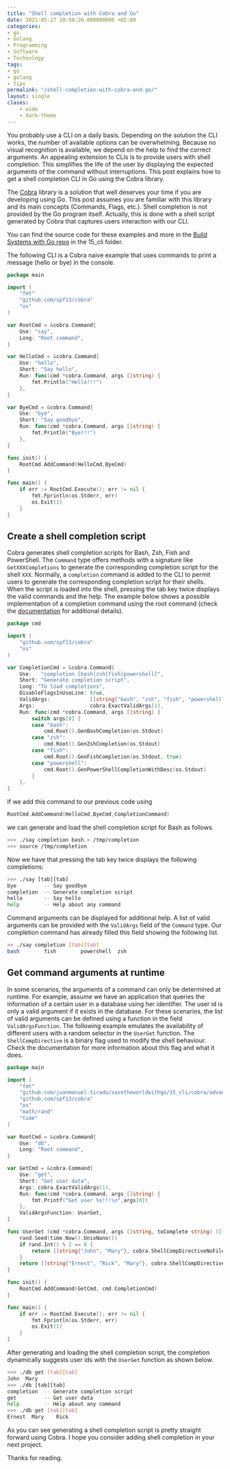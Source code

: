 ```yaml
---
title: "Shell completion with Cobra and Go"
date: 2021-05-27 10:50:26.000000000 +02:00
categories:
- go
- Golang
- Programming
- Software
- Technology
tags:
- go
- golang
- tips
permalink: "/shell-completion-with-cobra-and-go/"
layout: single
clases:
    - wide
    - dark-theme
---
```


You probably use a CLI on a daily basis. Depending on the solution the CLI works, the number of available options can be overwhelming. Because no visual recognition is available, we depend on the help to find the correct arguments. An appealing extension to CLIs is to provide users with shell completion. This simplifies the life of the user by displaying the expected arguments of the command without interruptions. This post explains how to get a shell completion CLI in Go using the Cobra library.


The [Cobra](https://github.com/spf13/cobra/) library is a solution that well deserves your time if you are developing using Go. This post assumes you are familiar with this library and its main concepts (Commands, Flags, etc.). Shell completion is not provided by the Go program itself. Actually, this is done with a shell script generated by Cobra that captures users interaction with our CLI.

You can find the source code for these examples and more in the [Build Systems with Go repo](https://github.com/juanmanuel-tirado/savetheworldwithgo) in the 15_cli folder.

The following CLI is a Cobra naive example that uses commands to print a message (hello or bye) in the console.

```go
package main

import (
	"fmt"
	"github.com/spf13/cobra"
	"os"
)

var RootCmd = &cobra.Command{
	Use: "say",
	Long: "Root command",
}

var HelloCmd = &cobra.Command{
	Use: "hello",
	Short: "Say hello",
	Run: func(cmd *cobra.Command, args []string) {
		fmt.Println("Hello!!!")
	},
}

var ByeCmd = &cobra.Command{
	Use: "bye",
	Short: "Say goodbye",
	Run: func(cmd *cobra.Command, args []string) {
		fmt.Println("Bye!!!")
	},
}

func init() {
	RootCmd.AddCommand(HelloCmd,ByeCmd)
}

func main() {
	if err := RootCmd.Execute(); err != nil {
		fmt.Fprintln(os.Stderr, err)
		os.Exit(1)
	}
}

```

## Create a shell completion script

Cobra generates shell completion scripts for Bash, Zsh, Fish and PowerShell. The `Command` type offers methods with a signature like `GetXXXCompletions` to generate the corresponding completion script for the shell `XXX`. Normally, a `completion` command is added to the CLI to permit users to generate the corresponding completion script for their shells. When the script is loaded into the shell, pressing the tab key twice displays the valid commands and the help. The example below shows a possible implementation of a completion command using the root command (check the [documentation](https://github.com/spf13/cobra/blob/master/shell_completions.md) for additional details).

```go
package cmd

import (
    "github.com/spf13/cobra"
    "os"
)

var CompletionCmd = &cobra.Command{
    Use:   "completion [bash|zsh|fish|powershell]",
    Short: "Generate completion script",
    Long: "To load completions",
    DisableFlagsInUseLine: true,
    ValidArgs:             []string{"bash", "zsh", "fish", "powershell"},
    Args:                  cobra.ExactValidArgs(1),
    Run: func(cmd *cobra.Command, args []string) {
        switch args[0] {
        case "bash":
            cmd.Root().GenBashCompletion(os.Stdout)
        case "zsh":
            cmd.Root().GenZshCompletion(os.Stdout)
        case "fish":
            cmd.Root().GenFishCompletion(os.Stdout, true)
        case "powershell":
            cmd.Root().GenPowerShellCompletionWithDesc(os.Stdout)
        }
    },
}
```

If we add this command to our previous code using

```go
RootCmd.AddCommand(HelloCmd,ByeCmd,CompletionCommand)
```

we can generate and load the shell completion script for Bash as follows.

```bash
>>> ./say completion bash > /tmp/completion
>>> source /tmp/completion
```

Now we have that pressing the tab key twice displays the following completions:

```bash
>>> ./say [tab][tab]
bye         -- Say goodbye
completion  -- Generate completion script
hello       -- Say hello
help        -- Help about any command
```

Command arguments can be displayed for additional help. A list of valid arguments can be provided with the `ValidArgs` field of the `Command` type. Our completion command has already filled this field showing the following list.

```bash
>> ./say completion [tab][tab]
bash        fish        powershell  zsh
```

## Get command arguments at runtime

In some scenarios, the arguments of a command can only be determined at runtime. For example, assume we have an application that queries the information of a certain user in a database using her identifier. The user id is only a valid argument if it exists in the database. For these scenarios, the list of valid arguments can be defined using a function in the field `ValidArgsFunction`. The following example emulates the availability of different users with a random selector in the `UserGet` function. The `ShellCompDirective` is a binary flag used to modify the shell behaviour. Check the documentation for more information about this flag and what it does.

```go
package main

import (
	"fmt"
	"github.com/juanmanuel-tirado/savetheworldwithgo/15_cli/cobra/advanced/example_05/cmd"
	"github.com/spf13/cobra"
	"os"
	"math/rand"
	"time"
)

var RootCmd = &cobra.Command{
	Use: "db",
	Long: "Root command",
}

var GetCmd = &cobra.Command{
	Use: "get",
	Short: "Get user data",
	Args: cobra.ExactValidArgs(1),
	Run: func(cmd *cobra.Command, args []string) {
		fmt.Printf("Get user %s!!!\n",args[0])
	},
	ValidArgsFunction: UserGet,
}

func UserGet (cmd *cobra.Command, args []string, toComplete string) ([]string, cobra.ShellCompDirective) {
	rand.Seed(time.Now().UnixNano())
	if rand.Int() % 2 == 0 {
		return []string{"John", "Mary"}, cobra.ShellCompDirectiveNoFileComp
	}
	return []string{"Ernest", "Rick", "Mary"}, cobra.ShellCompDirectiveNoFileComp
}

func init() {
	RootCmd.AddCommand(GetCmd, cmd.CompletionCmd)
}

func main() {
	if err := RootCmd.Execute(); err != nil {
		fmt.Fprintln(os.Stderr, err)
		os.Exit(1)
	}
}

```

After generating and loading the shell completion script, the completion dynamically suggests user ids with the `UserGet` function as shown below.

```bash
>>> ./db get [tab][tab]
John  Mary
>>> ./db [tab][tab]
completion  -- Generate completion script
get         -- Get user data
help        -- Help about any command
>>> ./db get [tab][tab]
Ernest  Mary    Rick
```

As you can see generating a shell completion script is pretty straight forward using Cobra. I hope you consider adding shell completion in your next project.

Thanks for reading.